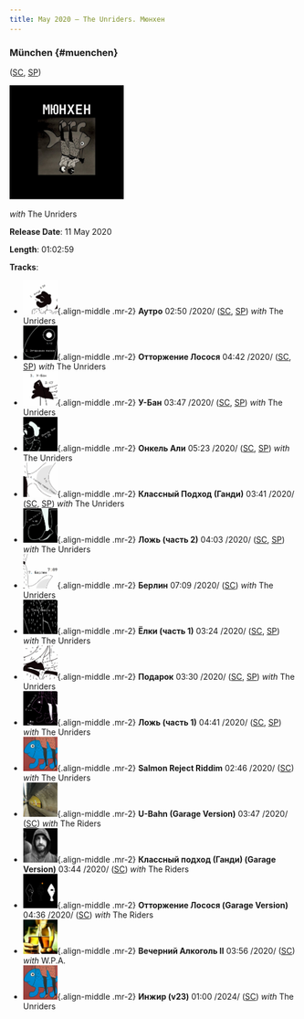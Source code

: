 ```yaml
---
title: May 2020 — The Unriders. Мюнхен
---
```


### München {#muenchen}

([SC](https://soundcloud.com/shamansir/sets/muenchen), [SP](https://open.spotify.com/album/6gecLMZQiCCLVZ0kMWUt12))

<img src="./Music/assets/muenchen.cover.jpg" width="200" height="200" alt="Cover"/>

*with* The Unriders

**Release Date**: 11 May 2020

**Length**: 01:02:59

**Tracks**:

- <img src="./Music/assets/muenchen/m.autro.cover.jpg" width="60" height="60" alt="" style="display:inline-block"/>{.align-middle .mr-2} **Аутро** 02:50 /2020/ ([SC](https://soundcloud.com/shamansir/the-riders-autro?in=shamansir/sets/muenchen), [SP](https://open.spotify.com/track/2c8PvQlzCdjNpLDJQDMKH6)) *with* The Unriders
- <img src="./Music/assets/muenchen/m.ottorzh.cover.jpg" width="60" height="60" alt="" style="display:inline-block"/>{.align-middle .mr-2} **Отторжение Лосося** 04:42 /2020/ ([SC](https://soundcloud.com/shamansir/wpa-salmon-rejection?in=shamansir/sets/muenchen), [SP](https://open.spotify.com/track/7ETAJCAjIIV5T9CeZU113T)) *with* The Unriders
- <img src="./Music/assets/muenchen/m.ubahn.cover.jpg" width="60" height="60" alt="" style="display:inline-block"/>{.align-middle .mr-2} **У-Бан** 03:47 /2020/ ([SC](https://soundcloud.com/shamansir/wpa-u-bahn?in=shamansir/sets/muenchen), [SP](https://open.spotify.com/track/73Og5xc4lSv1Ws4aEV7gXE)) *with* The Unriders
- <img src="./Music/assets/muenchen/m.onkel.cover.jpg" width="60" height="60" alt="" style="display:inline-block"/>{.align-middle .mr-2} **Онкель Али** 05:23 /2020/ ([SC](https://soundcloud.com/shamansir/onkel-ali?in=shamansir/sets/muenchen), [SP](https://open.spotify.com/track/7JAUNrqSZqCMlLe40mXhiR)) *with* The Unriders
- <img src="./Music/assets/muenchen/m.ghandi.cover.jpg" width="60" height="60" alt="" style="display:inline-block"/>{.align-middle .mr-2} **Классный Подход (Ганди)** 03:41 /2020/ ([SC](https://soundcloud.com/shamansir/ghandi?in=shamansir/sets/muenchen), [SP](https://open.spotify.com/track/7rJevjcasjadMDBAanPAul)) *with* The Unriders
- <img src="./Music/assets/muenchen/m.lozh-p2.cover.jpg" width="60" height="60" alt="" style="display:inline-block"/>{.align-middle .mr-2} **Ложь (часть 2)** 04:03 /2020/ ([SC](https://soundcloud.com/shamansir/lozh-pt-2?in=shamansir/sets/muenchen), [SP](https://open.spotify.com/track/0GpObinylbFrN8uUCT1uqo)) *with* The Unriders
- <img src="./Music/assets/muenchen/m.berlin.cover.jpg" width="60" height="60" alt="" style="display:inline-block"/>{.align-middle .mr-2} **Берлин** 07:09 /2020/ ([SC](https://soundcloud.com/shamansir/wpa-berlin?in=shamansir/sets/muenchen)) *with* The Unriders
- <img src="./Music/assets/muenchen/m.elki-p1.cover.jpg" width="60" height="60" alt="" style="display:inline-block"/>{.align-middle .mr-2} **Ёлки (часть 1)** 03:24 /2020/ ([SC](https://soundcloud.com/shamansir/the-unriders-yellki?in=shamansir/sets/muenchen), [SP](https://open.spotify.com/track/04PJhPoCdfxs8iCZ8EGCmr)) *with* The Unriders
- <img src="./Music/assets/muenchen/m.podarok.cover.jpg" width="60" height="60" alt="" style="display:inline-block"/>{.align-middle .mr-2} **Подарок** 03:30 /2020/ ([SC](https://soundcloud.com/shamansir/podarok?in=shamansir/sets/muenchen), [SP](https://open.spotify.com/track/71rTSdEVMmw1shAcfWn15o)) *with* The Unriders
- <img src="./Music/assets/muenchen/m.lozh-p1.cover.jpg" width="60" height="60" alt="" style="display:inline-block"/>{.align-middle .mr-2} **Ложь (часть 1)** 04:41 /2020/ ([SC](https://soundcloud.com/shamansir/lozh-part-1?in=shamansir/sets/muenchen), [SP](https://open.spotify.com/track/3DwkoAGhze8aBxSrrD0BJQ)) *with* The Unriders
- <img src="./Music/assets/muenchen/m.reject-riddim.cover.jpg" width="60" height="60" alt="" style="display:inline-block"/>{.align-middle .mr-2} **Salmon Reject Riddim** 02:46 /2020/ ([SC](https://soundcloud.com/shamansir/salmon-reject-riddim-by-superlazin?in=shamansir/sets/muenchen)) *with* The Unriders
- <img src="./Music/assets/muenchen/m.ubahn-garage.cover.jpg" width="60" height="60" alt="" style="display:inline-block"/>{.align-middle .mr-2} **U-Bahn (Garage Version)** 03:47 /2020/ ([SC](https://soundcloud.com/shamansir/wpa-u-bahn-garage?in=shamansir/sets/muenchen)) *with* The Riders
- <img src="./Music/assets/muenchen/m.ghandi-garage.cover.jpg" width="60" height="60" alt="" style="display:inline-block"/>{.align-middle .mr-2} **Классный подход (Ганди) (Garage Version)** 03:44 /2020/ ([SC](https://soundcloud.com/shamansir/ghandi-garage?in=shamansir/sets/muenchen)) *with* The Riders
- <img src="./Music/assets/muenchen/m.wpa.cover.jpg" width="60" height="60" alt="" style="display:inline-block"/>{.align-middle .mr-2} **Отторжение Лосося (Garage Version)** 04:36 /2020/ ([SC](https://soundcloud.com/shamansir/wpa-salmon-rejection-garage?in=shamansir/sets/muenchen)) *with* The Riders
- <img src="./Music/assets/muenchen/m.evening-alk.cover.jpg" width="60" height="60" alt="" style="display:inline-block"/>{.align-middle .mr-2} **Вечерний Алкоголь II** 03:56 /2020/ ([SC](https://soundcloud.com/shamansir/wpa-alcohol-afterdark-ii?in=shamansir/sets/muenchen)) *with* W.P.A.
- <img src="./Music/assets/muenchen/m.reject-riddim.cover.jpg" width="60" height="60" alt="" style="display:inline-block"/>{.align-middle .mr-2} **Инжир (v23)** 01:00 /2024/ ([SC](https://soundcloud.com/shamansir/inzhir-23?in=shamansir/sets/muenchen)) *with* The Unriders

